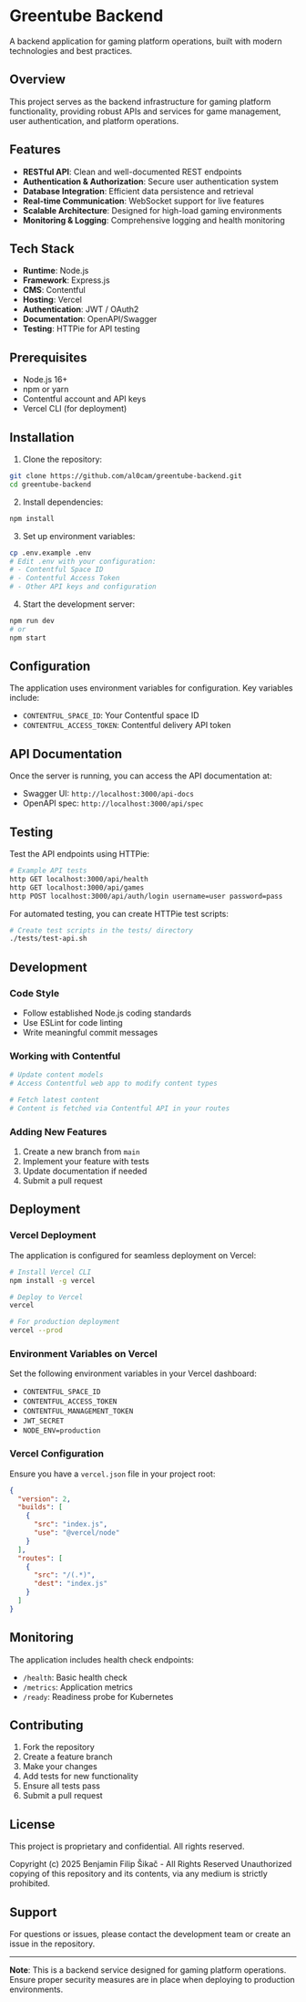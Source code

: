 # Greentube Backend

A backend application for gaming platform operations, built with modern technologies and best practices.

## Overview

This project serves as the backend infrastructure for gaming platform functionality, providing robust APIs and services for game management, user authentication, and platform operations.

## Features

- **RESTful API**: Clean and well-documented REST endpoints
- **Authentication & Authorization**: Secure user authentication system
- **Database Integration**: Efficient data persistence and retrieval
- **Real-time Communication**: WebSocket support for live features
- **Scalable Architecture**: Designed for high-load gaming environments
- **Monitoring & Logging**: Comprehensive logging and health monitoring

## Tech Stack

- **Runtime**: Node.js
- **Framework**: Express.js
- **CMS**: Contentful
- **Hosting**: Vercel
- **Authentication**: JWT / OAuth2
- **Documentation**: OpenAPI/Swagger
- **Testing**: HTTPie for API testing

## Prerequisites

- Node.js 16+
- npm or yarn
- Contentful account and API keys
- Vercel CLI (for deployment)

## Installation

1. Clone the repository:
```bash
git clone https://github.com/al0cam/greentube-backend.git
cd greentube-backend
```

2. Install dependencies:
```bash
npm install
```

3. Set up environment variables:
```bash
cp .env.example .env
# Edit .env with your configuration:
# - Contentful Space ID
# - Contentful Access Token
# - Other API keys and configuration
```

4. Start the development server:
```bash
npm run dev
# or
npm start
```

## Configuration

The application uses environment variables for configuration. Key variables include:

- `CONTENTFUL_SPACE_ID`: Your Contentful space ID
- `CONTENTFUL_ACCESS_TOKEN`: Contentful delivery API token

## API Documentation

Once the server is running, you can access the API documentation at:
- Swagger UI: `http://localhost:3000/api-docs`
- OpenAPI spec: `http://localhost:3000/api/spec`

## Testing

Test the API endpoints using HTTPie:

```bash
# Example API tests
http GET localhost:3000/api/health
http GET localhost:3000/api/games
http POST localhost:3000/api/auth/login username=user password=pass
```

For automated testing, you can create HTTPie test scripts:
```bash
# Create test scripts in the tests/ directory
./tests/test-api.sh
```

## Development

### Code Style
- Follow established Node.js coding standards
- Use ESLint for code linting
- Write meaningful commit messages

### Working with Contentful
```bash
# Update content models
# Access Contentful web app to modify content types

# Fetch latest content
# Content is fetched via Contentful API in your routes
```

### Adding New Features
1. Create a new branch from `main`
2. Implement your feature with tests
3. Update documentation if needed
4. Submit a pull request

## Deployment

### Vercel Deployment

The application is configured for seamless deployment on Vercel:

```bash
# Install Vercel CLI
npm install -g vercel

# Deploy to Vercel
vercel

# For production deployment
vercel --prod
```

### Environment Variables on Vercel
Set the following environment variables in your Vercel dashboard:
- `CONTENTFUL_SPACE_ID`
- `CONTENTFUL_ACCESS_TOKEN`
- `CONTENTFUL_MANAGEMENT_TOKEN`
- `JWT_SECRET`
- `NODE_ENV=production`

### Vercel Configuration
Ensure you have a `vercel.json` file in your project root:
```json
{
  "version": 2,
  "builds": [
    {
      "src": "index.js",
      "use": "@vercel/node"
    }
  ],
  "routes": [
    {
      "src": "/(.*)",
      "dest": "index.js"
    }
  ]
}
```

## Monitoring

The application includes health check endpoints:
- `/health`: Basic health check
- `/metrics`: Application metrics
- `/ready`: Readiness probe for Kubernetes

## Contributing

1. Fork the repository
2. Create a feature branch
3. Make your changes
4. Add tests for new functionality
5. Ensure all tests pass
6. Submit a pull request

## License

This project is proprietary and confidential. All rights reserved.

Copyright (c) 2025 Benjamin Filip Šikač - All Rights Reserved
Unauthorized copying of this repository and its contents, via any medium is strictly prohibited.

## Support

For questions or issues, please contact the development team or create an issue in the repository.

---

**Note**: This is a backend service designed for gaming platform operations. Ensure proper security measures are in place when deploying to production environments.
